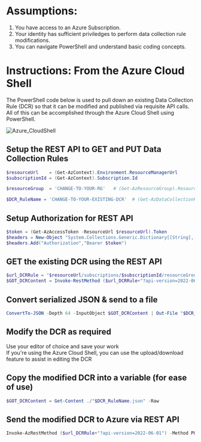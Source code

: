 # Assumptions:
1. You have access to an Azure Subscription.
2. Your identity has sufficient priviledges to perform data collection rule modifications.
3. You can navigate PowerShell and understand basic coding concepts.

# Instructions: From the Azure Cloud Shell
The PowerShell code below is used to pull down an existing Data Collection Rule (DCR) so that it can be modified and published via requisite API calls.
All of this can be accomplished through the Azure Cloud Shell using PowerShell.


![Azure_CloudShell](https://user-images.githubusercontent.com/32214072/231885364-9a989838-9ec7-4df3-8cdf-66dd059586f0.png)


## Setup the REST API to GET and PUT Data Collection Rules <br />
```PowerShell
$resourceUrl    = (Get-AzContext).Environment.ResourceManagerUrl
$subscriptionId = (Get-AzContext).Subscription.Id
```

```PowerShell
$resourceGroup  = 'CHANGE-TO-YOUR-RG'   # (Get-AzResourceGroup).ResourceGroupName
```

```PowerShell
$DCR_RuleName = 'CHANGE-TO-YOUR-EXISTING-DCR'  # (Get-AzDataCollectionRule).Name
```

## Setup Authorization for REST API
```PowerShell
$token = (Get-AzAccessToken -ResourceUrl $resourceUrl).Token
$headers = New-Object "System.Collections.Generic.Dictionary[[String],[String]]"
$headers.Add("Authorization","Bearer $token")
```

## GET the existing DCR using the REST API
```PowerShell
$url_DCRRule = "$resourceUrl/subscriptions/$subscriptionId/resourceGroups/$resourceGroup/providers/Microsoft.Insights/dataCollectionRules/$($DCR_RuleName)"
$GOT_DCRContent = Invoke-RestMethod ($url_DCRRule+"?api-version=2022-06-01") -Method GET -Headers $headers
```

## Convert serialized JSON & send to a file
```PowerShell
ConvertTo-JSON -Depth 64 -InputObject $GOT_DCRContent | Out-File "$DCR_RuleName.json"
```

## Modify the DCR as required
Use your editor of choice and save your work <br/>
If you're using the Azure Cloud Shell, you can use the upload/download feature to assist in editing the DCR
 
## Copy the modified DCR into a variable (for ease of use)
```PowerShell
$GOT_DCRContent = Get-Content ./"$DCR_RuleName.json" -Raw
```

## Send the modified DCR to Azure via REST API  
```PowerShell
Invoke-AzRestMethod ($url_DCRRule+"?api-version=2022-06-01") -Method PUT -Payload $GOT_DCRContent
```

